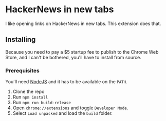 # HackerNews in new tabs

I like opening links on HackerNews in new tabs. This extension does that.

## Installing

Because you need to pay a $5 startup fee to publish to the Chrome Web Store, and I can't be bothered, you'll have to install from source.

### Prerequisites

You'll need [NodeJS](https://nodejs.org) and it has to be available on the `PATH`.

1. Clone the repo
2. Run `npm install`
3. Run `npm run build-release`
4. Open `chrome://extensions` and toggle `Developer Mode`.
5. Select `Load unpacked` and load the `build` folder.
